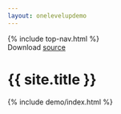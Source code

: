 ```yaml
--- 
layout: onelevelupdemo 
---
```

<nav id='topbar'>
  {% include top-nav.html %}
</nav>
<div class="demo-source">
  Download <a href="https://github.com/tablejs/community-demo" target="_blank">source</a> <a href="https://github.com/tablejs/community-demo" target="_blank"><i class="fas fa-download"></i></a>
</div>
<h1 id='navtitle'>{{ site.title }}</h1>

<section id='content' class="no-shift demo">
  {% include demo/index.html %}
</section>